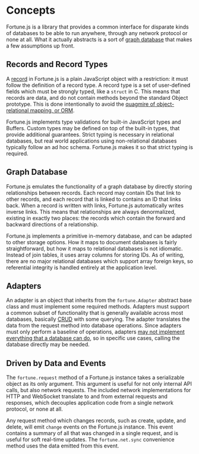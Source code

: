 # Concepts

Fortune.js is a library that provides a common interface for disparate kinds of databases to be able to run anywhere, through any network protocol or none at all. What it actually abstracts is a sort of [graph database](https://en.wikipedia.org/wiki/Graph_database) that makes a few assumptions up front.


## Records and Record Types

A [record](https://en.wikipedia.org/wiki/Struct) in Fortune.js is a plain JavaScript object with a restriction: it must follow the definition of a record type. A record type is a set of user-defined fields which must be strongly typed, like a `struct` in C. This means that records are data, and do not contain methods beyond the standard Object prototype. This is done intentionally to avoid the [quagmire of object-relational mapping, or ORM](https://blog.codinghorror.com/object-relational-mapping-is-the-vietnam-of-computer-science/).

Fortune.js implements type validations for built-in JavaScript types and Buffers. Custom types may be defined on top of the built-in types, that provide additional guarantees. Strict typing is necessary in relational databases, but real world applications using non-relational databases typically follow an ad hoc schema. Fortune.js makes it so that strict typing is required.


## Graph Database

Fortune.js emulates the functionality of a graph database by directly storing relationships between records. Each record may contain IDs that link to other records, and each record that is linked to contains an ID that links back. When a record is written with links, Fortune.js automatically writes inverse links. This means that relationships are always denormalized, existing in exactly two places: the records which contain the forward and backward directions of a relationship.

Fortune.js implements a primitive in-memory database, and can be adapted to other storage options. How it maps to document databases is fairly straightforward, but how it maps to relational databases is not idiomatic. Instead of join tables, it uses array columns for storing IDs. As of writing, there are no major relational databases which support array foreign keys, so referential integrity is handled entirely at the application level.


## Adapters

An adapter is an object that inherits from the `fortune.Adapter` abstract base class and must implement some required methods. Adapters must support a common subset of functionality that is generally available across most databases, basically [CRUD](https://en.wikipedia.org/wiki/Create,_read,_update_and_delete) with some querying. The adapter translates the data from the request method into database operations. Since adapters must only perform a baseline of operations, adapters [may not implement everything that a database can do](https://en.wikipedia.org/wiki/Database_abstraction_layer#Masked_operations), so in specific use cases, calling the database directly may be needed.


## Driven by Data and Events

The `fortune.request` method of a Fortune.js instance takes a serializable object as its only argument. This argument is useful for not only internal API calls, but also network requests. The included network implementations for HTTP and WebSocket translate to and from external requests and responses, which decouples application code from a single network protocol, or none at all.

Any request method which changes records, such as create, update, and delete, will emit `change` events on the Fortune.js instance. This event contains a summary of all that was changed in a single request, and is useful for soft real-time updates. The `fortune.net.sync` convenience method uses the data emitted from this event.
